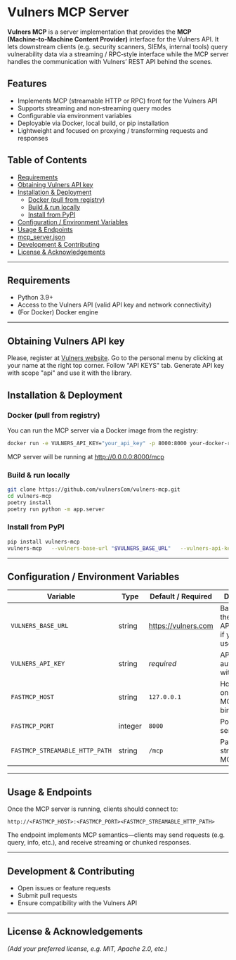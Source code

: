 # Vulners MCP Server

**Vulners MCP** is a server implementation that provides the **MCP (Machine‑to‑Machine Content Provider)** interface for the Vulners API. It lets downstream clients (e.g. security scanners, SIEMs, internal tools) query vulnerability data via a streaming / RPC‑style interface while the MCP server handles the communication with Vulners’ REST API behind the scenes.

## Features

- Implements MCP (streamable HTTP or RPC) front for the Vulners API  
- Supports streaming and non‑streaming query modes  
- Configurable via environment variables  
- Deployable via Docker, local build, or pip installation  
- Lightweight and focused on proxying / transforming requests and responses  

## Table of Contents

- [Requirements](#requirements)  
- [Obtaining Vulners API key](#Obtaining-Vulners-API-key)  
- [Installation & Deployment](#installation--deployment)  
  - [Docker (pull from registry)](#docker-pull-from-registry)  
  - [Build & run locally](#build--run-locally)  
  - [Install from PyPI](#install-from-pypi)  
- [Configuration / Environment Variables](#configuration--environment-variables)  
- [Usage & Endpoints](#usage--endpoints)  
- [mcp_server.json](#mcp_serverjson)  
- [Development & Contributing](#development--contributing)  
- [License & Acknowledgements](#license--acknowledgements)

---

## Requirements

- Python 3.9+  
- Access to the Vulners API (valid API key and network connectivity)  
- (For Docker) Docker engine  

---

## Obtaining Vulners API key

Please, register at [Vulners website](https://vulners.com).
Go to the personal menu by clicking at your name at the right top corner.
Follow "API KEYS" tab.
Generate API key with scope "api" and use it with the library.

## Installation & Deployment

### Docker (pull from registry)

You can run the MCP server via a Docker image from the registry:

```bash
docker run -e VULNERS_API_KEY="your_api_key" -p 8000:8000 your‑docker‑registry/vulners‑mcp:latest
```
MCP server will be running at http://0.0.0.0:8000/mcp

### Build & run locally

```bash
git clone https://github.com/vulnersCom/vulners-mcp.git
cd vulners-mcp
poetry install 
poetry run python -m app.server
```

### Install from PyPI

```bash
pip install vulners-mcp
vulners‑mcp   --vulners-base-url "$VULNERS_BASE_URL"   --vulners-api-key "$VULNERS_API_KEY"   --host "$FASTMCP_HOST"   --port "$FASTMCP_PORT"   --streamable-path "$FASTMCP_STREAMABLE_HTTP_PATH"
```

---

## Configuration / Environment Variables

| Variable                       | Type    | Default / Required  | Description                                                     |
|--------------------------------|---------|---------------------|-----------------------------------------------------------------|
| `VULNERS_BASE_URL`             | string  | https://vulners.com | Base URL for the Vulners API, override if you want to use proxy |
| `VULNERS_API_KEY`              | string  | *required*          | API key for authenticating with Vulners                         |
| `FASTMCP_HOST`                 | string  | `127.0.0.1`         | Host/interface on which MCP server binds                        |
| `FASTMCP_PORT`                 | integer | `8000`              | Port for MCP server                                             |
| `FASTMCP_STREAMABLE_HTTP_PATH` | string  | `/mcp`              | Path for the streamable MCP endpoint                            |

---

## Usage & Endpoints

Once the MCP server is running, clients should connect to:

```
http://<FASTMCP_HOST>:<FASTMCP_PORT><FASTMCP_STREAMABLE_HTTP_PATH>
```

The endpoint implements MCP semantics—clients may send requests (e.g. query, info, etc.), and receive streaming or chunked responses.

---

## Development & Contributing

- Open issues or feature requests  
- Submit pull requests
- Ensure compatibility with the Vulners API  

---

## License & Acknowledgements

*(Add your preferred license, e.g. MIT, Apache 2.0, etc.)*
